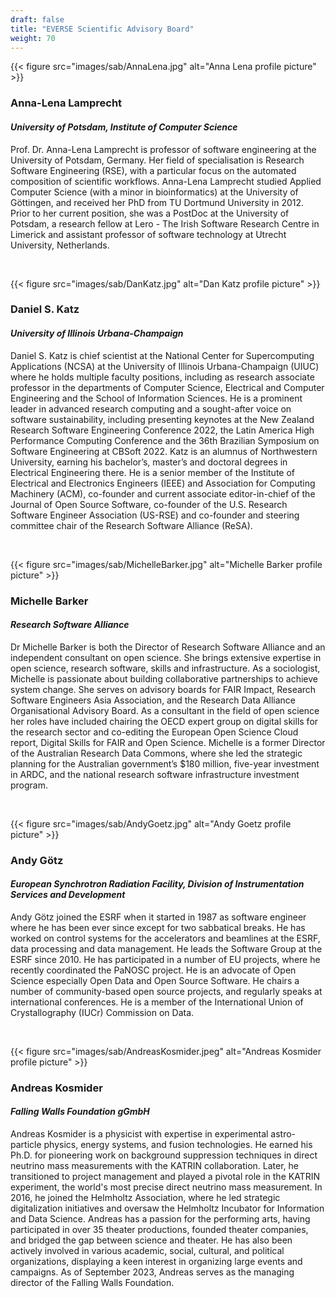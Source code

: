 ```yaml
---
draft: false
title: "EVERSE Scientific Advisory Board"
weight: 70
---
```


{{< figure src="images/sab/AnnaLena.jpg" alt="Anna Lena profile picture" >}}

### Anna-Lena Lamprecht

#### *University of Potsdam, Institute of Computer Science*

Prof. Dr. Anna-Lena Lamprecht is professor of software engineering at the University of Potsdam, Germany. Her field of specialisation is Research Software Engineering (RSE), with a particular focus on the automated composition of scientific workflows. Anna-Lena Lamprecht studied Applied Computer Science (with a minor in bioinformatics) at the University of Göttingen, and received her PhD from TU Dortmund University in 2012. Prior to her current position, she was a PostDoc at the University of Potsdam, a research fellow at Lero - The Irish Software Research Centre in Limerick and assistant professor of software technology at Utrecht University, Netherlands. 

<br>

{{< figure src="images/sab/DanKatz.jpg" alt="Dan Katz profile picture" >}}

### Daniel S. Katz 

#### *University of Illinois Urbana-Champaign*

Daniel S. Katz is chief scientist at the National Center for Supercomputing Applications (NCSA) at the University of Illinois Urbana-Champaign (UIUC) where he holds multiple faculty positions, including as research associate professor in the departments of Computer Science, Electrical and Computer Engineering and the School of Information Sciences. He is a prominent leader in advanced research computing and a sought-after voice on software sustainability, including presenting keynotes at the New Zealand Research Software Engineering Conference 2022, the Latin America High Performance Computing Conference and the 36th Brazilian Symposium on Software Engineering at CBSoft 2022. Katz is an alumnus of Northwestern University, earning his bachelor’s, master’s and doctoral degrees in Electrical Engineering there. He is a senior member of the Institute of Electrical and Electronics Engineers (IEEE) and Association for Computing Machinery (ACM), co-founder and current associate editor-in-chief of the Journal of Open Source Software, co-founder of the U.S. Research Software Engineer Association (US-RSE) and co-founder and steering committee chair of the Research Software Alliance (ReSA).

<br>

{{< figure src="images/sab/MichelleBarker.jpg" alt="Michelle Barker profile picture" >}}

### Michelle Barker

#### *Research Software Alliance*

Dr Michelle Barker is both the Director of Research Software Alliance and an independent consultant on open science. She brings extensive expertise in open science, research software, skills and infrastructure. As a sociologist, Michelle is passionate about building collaborative partnerships to achieve system change. She serves on advisory boards for FAIR Impact, Research Software Engineers Asia Association, and the Research Data Alliance Organisational Advisory Board. As a consultant in the field of open science her roles have included chairing the OECD expert group on digital skills for the research sector and co-editing the European Open Science Cloud report, Digital Skills for FAIR and Open Science. Michelle is a former Director of the Australian Research Data Commons, where she led the strategic planning for the Australian government’s $180 million, five-year investment in ARDC, and the national research software infrastructure investment program.

<br>

{{< figure src="images/sab/AndyGoetz.jpg" alt="Andy Goetz profile picture" >}}

### Andy Götz

#### *European Synchrotron Radiation Facility, Division of Instrumentation Services and Development*

Andy Götz joined the ESRF when it started in 1987 as software engineer where he has been ever since except for two sabbatical breaks. He has worked on control systems for the accelerators and beamlines at the ESRF, data processing and data management. He leads the Software Group at the ESRF since 2010. He has participated in a number of EU projects, where he recently coordinated the PaNOSC project. He is an advocate of  Open Science especially Open Data and Open Source Software. He chairs a number of community-based open source projects, and regularly speaks at international conferences. He is a member of the International Union of Crystallography (IUCr) Commission on Data.

<br>

{{< figure src="images/sab/AndreasKosmider.jpeg" alt="Andreas Kosmider profile picture" >}}

### Andreas Kosmider

#### *Falling Walls Foundation gGmbH*

Andreas Kosmider is a physicist with expertise in experimental astro-particle physics, energy systems, and fusion technologies. He earned his Ph.D. for pioneering work on background suppression techniques in direct neutrino mass measurements with the KATRIN collaboration. Later, he transitioned to project management and played a pivotal role in the KATRIN experiment, the world's most precise direct neutrino mass measurement. In 2016, he joined the Helmholtz Association, where he led strategic digitalization initiatives and oversaw the Helmholtz Incubator for Information and Data Science. Andreas has a passion for the performing arts, having participated in over 35 theater productions, founded theater companies, and bridged the gap between science and theater. He has also been actively involved in various academic, social, cultural, and political organizations, displaying a keen interest in organizing large events and campaigns. As of September 2023, Andreas serves as the managing director of the Falling Walls Foundation.